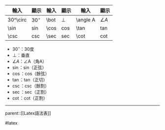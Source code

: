 
| 輸入       | 顯示         | 輸入   | 顯示     | 輸入       | 顯示         |
| -------- | ---------- | ---- | ------ | -------- | ---------- |
| 30^\circ | $30^\circ$ | \bot | $\bot$ | \angle A | $\angle A$ |
| \sin     | $\sin$     | \cos | $\cos$ | \tan     | $\tan$     |
| \csc     | $\csc$     | \sec | $\sec$ | \cot     | $\cot$     |
- $30^\circ$：30度
- $\bot$：垂直
- $\angle A$：∠A（角A）
- $\sin$：sin（正弦）
- $\cos$：cos（餘弦）
- $\tan$：tan（正切）
- $\csc$：csc（餘割）
- $\sec$：sec（正割）
- $\cot$：cot（正割）
- - -
parent::[[Latex語法表]]

#latex
